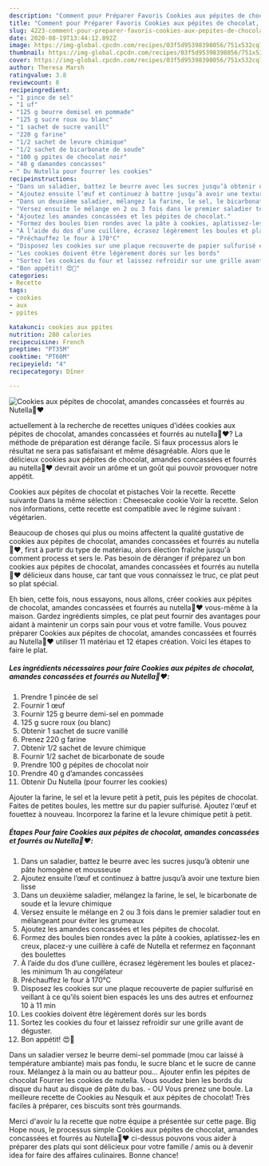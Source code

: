 ```yaml
---
description: "Comment pour Préparer Favoris Cookies aux pépites de chocolat, amandes concassées et fourrés au Nutella🍫❤️"
title: "Comment pour Préparer Favoris Cookies aux pépites de chocolat, amandes concassées et fourrés au Nutella🍫❤️"
slug: 4223-comment-pour-preparer-favoris-cookies-aux-pepites-de-chocolat-amandes-concassees-et-fourres-au-nutella
date: 2020-08-19T13:44:12.892Z
image: https://img-global.cpcdn.com/recipes/03f5d95398398056/751x532cq70/cookies-aux-pepites-de-chocolat-amandes-concassees-et-fourres-au-nutella🍫❤️-photo-principale-de-la-recette.jpg
thumbnail: https://img-global.cpcdn.com/recipes/03f5d95398398056/751x532cq70/cookies-aux-pepites-de-chocolat-amandes-concassees-et-fourres-au-nutella🍫❤️-photo-principale-de-la-recette.jpg
cover: https://img-global.cpcdn.com/recipes/03f5d95398398056/751x532cq70/cookies-aux-pepites-de-chocolat-amandes-concassees-et-fourres-au-nutella🍫❤️-photo-principale-de-la-recette.jpg
author: Theresa Marsh
ratingvalue: 3.8
reviewcount: 8
recipeingredient:
- "1 pince de sel"
- "1 uf"
- "125 g beurre demisel en pommade"
- "125 g sucre roux ou blanc"
- "1 sachet de sucre vanill"
- "220 g farine"
- "1/2 sachet de levure chimique"
- "1/2 sachet de bicarbonate de soude"
- "100 g ppites de chocolat noir"
- "40 g damandes concasses"
- " Du Nutella pour fourrer les cookies"
recipeinstructions:
- "Dans un saladier, battez le beurre avec les sucres jusqu’à obtenir une pâte homogène et mousseuse"
- "Ajoutez ensuite l’œuf et continuez à battre jusqu’à avoir une texture bien lisse"
- "Dans un deuxième saladier, mélangez la farine, le sel, le bicarbonate de soude et la levure chimique"
- "Versez ensuite le mélange en 2 ou 3 fois dans le premier saladier tout en mélangeant pour éviter les grumeaux"
- "Ajoutez les amandes concassées et les pépites de chocolat."
- "Formez des boules bien rondes avec la pâte à cookies, aplatissez-les en creux, placez-y une cuillère à café de Nutella et refermez en façonnant des boulettes"
- "À l’aide du dos d’une cuillère, écrasez légèrement les boules et placez-les minimum 1h au congélateur"
- "Préchauffez le four à 170°C"
- "Disposez les cookies sur une plaque recouverte de papier sulfurisé en veillant à ce qu’ils soient bien espacés les uns des autres et enfournez 10 à 11 min"
- "Les cookies doivent être légèrement dorés sur les bords"
- "Sortez les cookies du four et laissez refroidir sur une grille avant de déguster."
- "Bon appétit! 😍🤤"
categories:
- Recette
tags:
- cookies
- aux
- ppites

katakunci: cookies aux ppites 
nutrition: 280 calories
recipecuisine: French
preptime: "PT35M"
cooktime: "PT60M"
recipeyield: "4"
recipecategory: Dîner

---
```



![Cookies aux pépites de chocolat, amandes concassées et fourrés au Nutella🍫❤️](https://img-global.cpcdn.com/recipes/03f5d95398398056/751x532cq70/cookies-aux-pepites-de-chocolat-amandes-concassees-et-fourres-au-nutella🍫❤️-photo-principale-de-la-recette.jpg)

actuellement à la recherche de recettes uniques d'idées cookies aux pépites de chocolat, amandes concassées et fourrés au nutella🍫❤️? La méthode de préparation est dérange facile. Si faux processus alors le résultat ne sera pas satisfaisant et même désagréable. Alors que le délicieux cookies aux pépites de chocolat, amandes concassées et fourrés au nutella🍫❤️ devrait avoir un arôme et un goût qui pouvoir provoquer notre appétit.

Cookies aux pépites de chocolat et pistaches Voir la recette. Recette suivante Dans la même sélection : Cheesecake cookie Voir la recette. Selon nos informations, cette recette est compatible avec le régime suivant : végétarien.

Beaucoup de choses qui plus ou moins affectent la qualité gustative de cookies aux pépites de chocolat, amandes concassées et fourrés au nutella🍫❤️, first à partir du type de matériau, alors élection fraîche jusqu'à comment process et sers le. Pas besoin de déranger if préparez un bon cookies aux pépites de chocolat, amandes concassées et fourrés au nutella🍫❤️ délicieux dans house, car tant que vous connaissez le truc, ce plat peut so plat spécial.


Eh bien, cette fois, nous essayons, nous allons, créer cookies aux pépites de chocolat, amandes concassées et fourrés au nutella🍫❤️ vous-même à la maison. Gardez ingrédients simples, ce plat peut fournir des avantages pour aidant à maintenir un corps sain pour vous et votre famille. Vous pouvez préparer Cookies aux pépites de chocolat, amandes concassées et fourrés au Nutella🍫❤️ utiliser 11 matériau et 12 étapes création. Voici les étapes to faire le plat.

<!--inarticleads1-->

##### Les ingrédients nécessaires pour faire Cookies aux pépites de chocolat, amandes concassées et fourrés au Nutella🍫❤️:

1. Prendre 1 pincée de sel
1. Fournir 1 œuf
1. Fournir 125 g beurre demi-sel en pommade
1.  125 g sucre roux (ou blanc)
1. Obtenir 1 sachet de sucre vanillé
1. Prenez 220 g farine
1. Obtenir 1/2 sachet de levure chimique
1. Fournir 1/2 sachet de bicarbonate de soude
1. Prendre 100 g pépites de chocolat noir
1. Prendre 40 g d’amandes concassées
1. Obtenir  Du Nutella (pour fourrer les cookies)


Ajouter la farine, le sel et la levure petit à petit, puis les pépites de chocolat. Faites de petites boules, les mettre sur du papier sulfurisé. Ajoutez l&#39;œuf et fouettez à nouveau. Incorporez la farine et la levure chimique petit à petit. 

<!--inarticleads2-->

##### Étapes Pour faire Cookies aux pépites de chocolat, amandes concassées et fourrés au Nutella🍫❤️:

1. Dans un saladier, battez le beurre avec les sucres jusqu’à obtenir une pâte homogène et mousseuse
1. Ajoutez ensuite l’œuf et continuez à battre jusqu’à avoir une texture bien lisse
1. Dans un deuxième saladier, mélangez la farine, le sel, le bicarbonate de soude et la levure chimique
1. Versez ensuite le mélange en 2 ou 3 fois dans le premier saladier tout en mélangeant pour éviter les grumeaux
1. Ajoutez les amandes concassées et les pépites de chocolat.
1. Formez des boules bien rondes avec la pâte à cookies, aplatissez-les en creux, placez-y une cuillère à café de Nutella et refermez en façonnant des boulettes
1. À l’aide du dos d’une cuillère, écrasez légèrement les boules et placez-les minimum 1h au congélateur
1. Préchauffez le four à 170°C
1. Disposez les cookies sur une plaque recouverte de papier sulfurisé en veillant à ce qu’ils soient bien espacés les uns des autres et enfournez 10 à 11 min
1. Les cookies doivent être légèrement dorés sur les bords
1. Sortez les cookies du four et laissez refroidir sur une grille avant de déguster.
1. Bon appétit! 😍🤤


Dans un saladier versez le beurre demi-sel pommade (mou car laissé à température ambiante) mais pas fondu, le sucre blanc et le sucre de canne roux. Mélangez à la main ou au batteur pou… Ajouter enfin les pépites de chocolat Fourrer les cookies de nutella. Vous soudez bien les bords du disque du haut au disque de pâte du bas. - OU Vous prenez une boule. La meilleure recette de Cookies au Nesquik et aux pépites de chocolat! Très faciles à préparer, ces biscuits sont très gourmands. 


Merci d'avoir lu la recette que notre équipe a présentée sur cette page. Big Hope nous, le processus simple Cookies aux pépites de chocolat, amandes concassées et fourrés au Nutella🍫❤️ ci-dessus pouvons vous aider à préparer des plats qui sont délicieux pour votre famille / amis ou à devenir idea for faire des affaires culinaires. Bonne chance!
